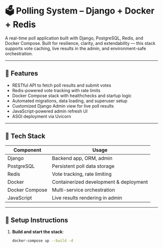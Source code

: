 # 🗳️ Polling System – Django + Docker + Redis

A real-time poll application built with Django, PostgreSQL, Redis, and Docker Compose. Built for resilience, clarity, and extendability — this stack supports vote caching, live results in the admin, and environment-safe orchestration.

---

## 🚀 Features

- RESTful API to fetch poll results and submit votes
- Redis-powered vote tracking with rate limits
- Docker Compose stack with healthchecks and startup logic
- Automated migrations, data loading, and superuser setup
- Customized Django Admin view for live poll results
- JavaScript-powered admin refresh UI
- ASGI deployment via Uvicorn

---

## 🧱 Tech Stack

| Component     | Usage                                   |
|---------------|------------------------------------------|
| Django        | Backend app, ORM, admin                 |
| PostgreSQL    | Persistent poll data storage            |
| Redis         | Vote tracking, rate limiting            |
| Docker        | Containerized development & deployment |
| Docker Compose| Multi-service orchestration             |
| JavaScript    | Live results rendering in admin         |

---

## 🐳 Setup Instructions

1. **Build and start the stack**:
   ```bash
   docker-compose up --build -d
